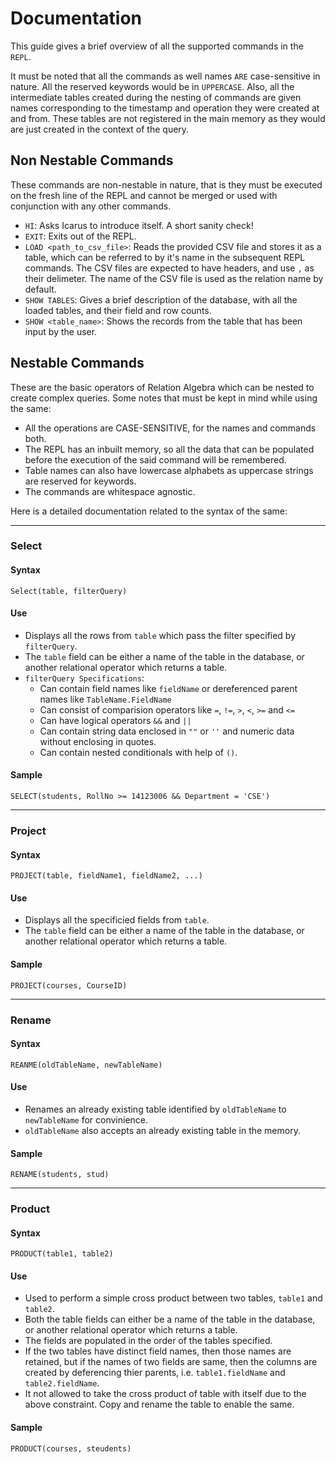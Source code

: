 # Documentation

This guide gives a brief overview of all the supported commands in the `REPL`.

It must be noted that all the commands as well names `ARE` case-sensitive in nature. All the reserved keywords would be in `UPPERCASE`. Also, all the intermediate tables created during the nesting of commands are given names corresponding to the timestamp and operation they were created at and from. These tables are not registered in the main memory as they would are just created in the context of the query.

## Non Nestable Commands

These commands are non-nestable in nature, that is they must be executed on the fresh line of the REPL and cannot be merged or used with conjunction with any other commands.

- `HI`: Asks Icarus to introduce itself. A short sanity check!
- `EXIT`: Exits out of the REPL.
- `LOAD <path_to_csv_file>`: Reads the provided CSV file and stores it as a table, which can be referred to by it's name in the subsequent REPL commands. The CSV files are expected to have headers, and use `,` as their delimeter. The name of the CSV file is used as the relation name by default.
- `SHOW TABLES`: Gives a brief description of the database, with all the loaded tables, and their field and row counts.
- `SHOW <table_name>`: Shows the records from the table that has been input by the user.

## Nestable Commands

These are the basic operators of Relation Algebra which can be nested to create complex queries. Some notes that must be kept in mind while using the same:

- All the operations are CASE-SENSITIVE, for the names and commands both.
- The REPL has an inbuilt memory, so all the data that can be populated before the execution of the said command will be remembered.
- Table names can also have lowercase alphabets as uppercase strings are reserved for keywords.
- The commands are whitespace agnostic.

Here is a detailed documentation related to the syntax of the same:

---

### Select

#### Syntax

`Select(table, filterQuery)`

#### Use

- Displays all the rows from `table` which pass the filter specified by `filterQuery`.
- The `table` field can be either a name of the table in the database, or another relational operator which returns a table.
- `filterQuery Specifications`:
  - Can contain field names like `fieldName` or dereferenced parent names like `TableName.FieldName`
  - Can consist of comparision operators like `=`, `!=`, `>`, `<`, `>=` and `<=`
  - Can have logical operators `&&` and `||`
  - Can contain string data enclosed in `""` or `''` and numeric data without enclosing in quotes.
  - Can contain nested conditionals with help of `()`.

#### Sample

`SELECT(students, RollNo >= 14123006 && Department = 'CSE')`

---

### Project

#### Syntax

`PROJECT(table, fieldName1, fieldName2, ...)`

#### Use

- Displays all the specificied fields from `table`.
- The `table` field can be either a name of the table in the database, or another relational operator which returns a table.

#### Sample

`PROJECT(courses, CourseID)`

---

### Rename

#### Syntax

`REANME(oldTableName, newTableName)`

#### Use

- Renames an already existing table identified by `oldTableName` to `newTableName` for convinience.
- `oldTableName` also accepts an already existing table in the memory.

#### Sample

`RENAME(students, stud)`

---

### Product

#### Syntax

`PRODUCT(table1, table2)`

#### Use

- Used to perform a simple cross product between two tables, `table1` and `table2`.
- Both the table fields can either be a name of the table in the database, or another relational operator which returns a table.
- The fields are populated in the order of the tables specified.
- If the two tables have distinct field names, then those names are retained, but if the names of two fields are same, then the columns are created by deferencing thier parents, i.e. `table1.fieldName` and `table2.fieldName`.
- It not allowed to take the cross product of table with itself due to the above constraint. Copy and rename the table to enable the same.

#### Sample

`PRODUCT(courses, steudents)`
